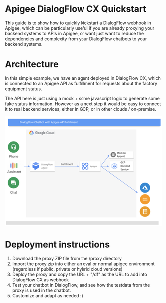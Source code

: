 # Apigee DialogFlow CX Quickstart

This guide is to show how to quickly kickstart a DialogFlow webhook in Apigee, which can be particularly useful if you are already proxying your backend systems to APIs in Apigee, or want just want to reduce the dependencies and complexity from your DialogFlow chatbots to your backend systems.

# Architecture

In this simple example, we have an agent deployed in DialogFlow CX, which is connected to an Apigee API as fulfillment for requests about the factory equipment status.

The API here is just using a mock + some javascript logic to generate some fake status information.  However as a next step it would be easy to connect it to real backend services, either in GCP, or in other clouds / on-premise.

![Architecture diagram](img/dialogflow-apigee.png)

# Deployment instructions

1. Download the proxy ZIP file from the /proxy directory
2. Import the proxy zip into either an eval or normal apigee environment (regardless if public, private or hybrid cloud versions)
3. Deploy the proxy and copy the URL + "/df" as the URL to add into DialogFlow CX as webhook
4. Test your chatbot in DialogFlow, and see how the testdata from the proxy is used in the chatbot.
5. Customize and adapt as needed :)

